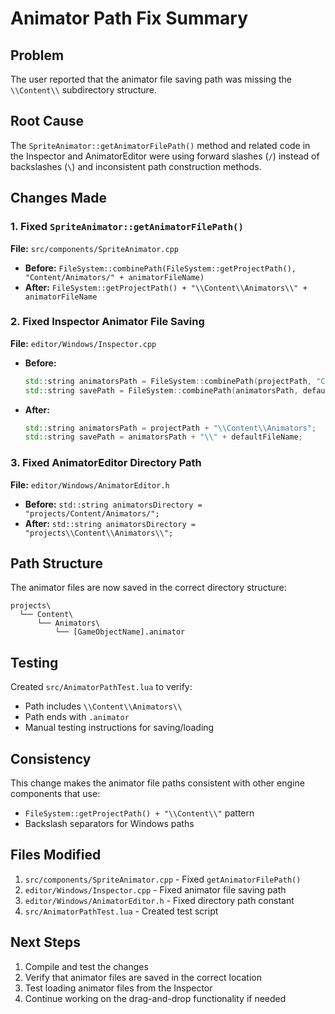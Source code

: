 # Animator Path Fix Summary

## Problem

The user reported that the animator file saving path was missing the `\\Content\\` subdirectory structure.

## Root Cause

The `SpriteAnimator::getAnimatorFilePath()` method and related code in the Inspector and AnimatorEditor were using forward slashes (`/`) instead of backslashes (`\`) and inconsistent path construction methods.

## Changes Made

### 1. Fixed `SpriteAnimator::getAnimatorFilePath()`

**File:** `src/components/SpriteAnimator.cpp`

- **Before:** `FileSystem::combinePath(FileSystem::getProjectPath(), "Content/Animators/" + animatorFileName)`
- **After:** `FileSystem::getProjectPath() + "\\Content\\Animators\\" + animatorFileName`

### 2. Fixed Inspector Animator File Saving

**File:** `editor/Windows/Inspector.cpp`

- **Before:**
  ```cpp
  std::string animatorsPath = FileSystem::combinePath(projectPath, "Content/Animators");
  std::string savePath = FileSystem::combinePath(animatorsPath, defaultFileName);
  ```
- **After:**
  ```cpp
  std::string animatorsPath = projectPath + "\\Content\\Animators";
  std::string savePath = animatorsPath + "\\" + defaultFileName;
  ```

### 3. Fixed AnimatorEditor Directory Path

**File:** `editor/Windows/AnimatorEditor.h`

- **Before:** `std::string animatorsDirectory = "projects/Content/Animators/";`
- **After:** `std::string animatorsDirectory = "projects\\Content\\Animators\\";`

## Path Structure

The animator files are now saved in the correct directory structure:

```
projects\
  └── Content\
      └── Animators\
          └── [GameObjectName].animator
```

## Testing

Created `src/AnimatorPathTest.lua` to verify:

- Path includes `\\Content\\Animators\\`
- Path ends with `.animator`
- Manual testing instructions for saving/loading

## Consistency

This change makes the animator file paths consistent with other engine components that use:

- `FileSystem::getProjectPath() + "\\Content\\"` pattern
- Backslash separators for Windows paths

## Files Modified

1. `src/components/SpriteAnimator.cpp` - Fixed `getAnimatorFilePath()`
2. `editor/Windows/Inspector.cpp` - Fixed animator file saving path
3. `editor/Windows/AnimatorEditor.h` - Fixed directory path constant
4. `src/AnimatorPathTest.lua` - Created test script

## Next Steps

1. Compile and test the changes
2. Verify that animator files are saved in the correct location
3. Test loading animator files from the Inspector
4. Continue working on the drag-and-drop functionality if needed
